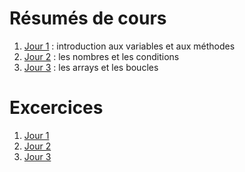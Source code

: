 # Résumés de cours
1) [Jour 1](https://github.com/gaeVG/js-digitous/blob/main/cours/j-01-variables-et-methodes.md) : introduction aux variables et aux méthodes
2) [Jour 2](https://github.com/gaeVG/js-digitous/blob/main/cours/j-02-les-nombres-et-conditions.md) : les nombres et les conditions
3) [Jour 3](https://github.com/gaeVG/js-digitous/blob/main/cours/j-03-les-arrays-et-les-boucles.md) : les arrays et les boucles 
# Excercices
1) [Jour 1](https://github.com/gaeVG/js-digitous/blob/main/exercices/j-01.js)
2) [Jour 2](https://github.com/gaeVG/js-digitous/blob/main/exercices/j-02.js)
3) [Jour 3](https://github.com/gaeVG/js-digitous/blob/main/exercices/j-03.js)
